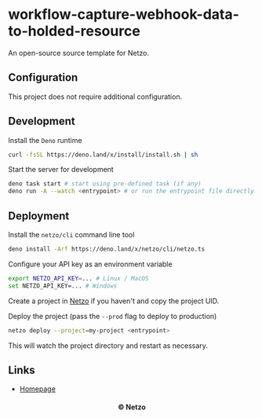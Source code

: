# workflow-capture-webhook-data-to-holded-resource

An open-source source template for Netzo.

## Configuration

This project does not require additional configuration.

## Development

Install the `Deno` runtime

```sh
curl -fsSL https://deno.land/x/install/install.sh | sh
```

Start the server for development

```sh
deno task start # start using pre-defined task (if any)
deno run -A --watch <entrypoint> # or run the entrypoint file directly
```

## Deployment

Install the `netzo/cli` command line tool

```sh
deno install -Arf https://deno.land/x/netzo/cli/netzo.ts
```

Configure your API key as an environment variable

```sh
export NETZO_API_KEY=... # Linux / MacOS
set NETZO_API_KEY=... # Windows
```

Create a project in [Netzo](https://app.netzo.io) if you haven't and copy the
project UID.

Deploy the project (pass the `--prod` flag to deploy to production)

```sh
netzo deploy --project=my-project <entrypoint>
```

This will watch the project directory and restart as necessary.

## Links

- [Homepage](https://app.netzo.io/templates/workflow-capture-webhook-data-to-holded-resource)

<div align="center">
  <h4>© Netzo</h4>
</div>
